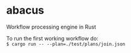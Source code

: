 # abacus

Workflow processing engine in Rust

To run the first working workflow do:<br>
`$ cargo run -- --plan=./test/plans/join.json`
